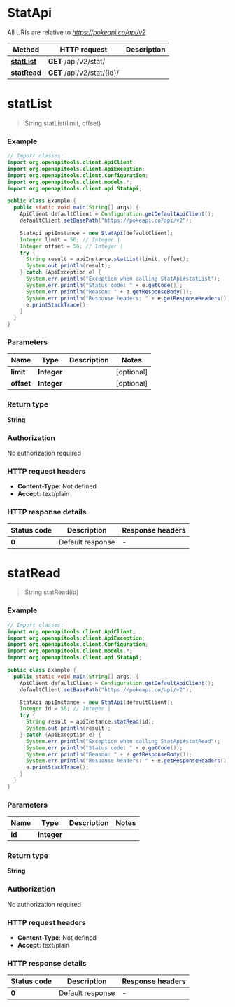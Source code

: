 # StatApi

All URIs are relative to *https://pokeapi.co/api/v2*

Method | HTTP request | Description
------------- | ------------- | -------------
[**statList**](StatApi.md#statList) | **GET** /api/v2/stat/ | 
[**statRead**](StatApi.md#statRead) | **GET** /api/v2/stat/{id}/ | 


<a name="statList"></a>
# **statList**
> String statList(limit, offset)



### Example
```java
// Import classes:
import org.openapitools.client.ApiClient;
import org.openapitools.client.ApiException;
import org.openapitools.client.Configuration;
import org.openapitools.client.models.*;
import org.openapitools.client.api.StatApi;

public class Example {
  public static void main(String[] args) {
    ApiClient defaultClient = Configuration.getDefaultApiClient();
    defaultClient.setBasePath("https://pokeapi.co/api/v2");

    StatApi apiInstance = new StatApi(defaultClient);
    Integer limit = 56; // Integer | 
    Integer offset = 56; // Integer | 
    try {
      String result = apiInstance.statList(limit, offset);
      System.out.println(result);
    } catch (ApiException e) {
      System.err.println("Exception when calling StatApi#statList");
      System.err.println("Status code: " + e.getCode());
      System.err.println("Reason: " + e.getResponseBody());
      System.err.println("Response headers: " + e.getResponseHeaders());
      e.printStackTrace();
    }
  }
}
```

### Parameters

Name | Type | Description  | Notes
------------- | ------------- | ------------- | -------------
 **limit** | **Integer**|  | [optional]
 **offset** | **Integer**|  | [optional]

### Return type

**String**

### Authorization

No authorization required

### HTTP request headers

 - **Content-Type**: Not defined
 - **Accept**: text/plain

### HTTP response details
| Status code | Description | Response headers |
|-------------|-------------|------------------|
**0** | Default response |  -  |

<a name="statRead"></a>
# **statRead**
> String statRead(id)



### Example
```java
// Import classes:
import org.openapitools.client.ApiClient;
import org.openapitools.client.ApiException;
import org.openapitools.client.Configuration;
import org.openapitools.client.models.*;
import org.openapitools.client.api.StatApi;

public class Example {
  public static void main(String[] args) {
    ApiClient defaultClient = Configuration.getDefaultApiClient();
    defaultClient.setBasePath("https://pokeapi.co/api/v2");

    StatApi apiInstance = new StatApi(defaultClient);
    Integer id = 56; // Integer | 
    try {
      String result = apiInstance.statRead(id);
      System.out.println(result);
    } catch (ApiException e) {
      System.err.println("Exception when calling StatApi#statRead");
      System.err.println("Status code: " + e.getCode());
      System.err.println("Reason: " + e.getResponseBody());
      System.err.println("Response headers: " + e.getResponseHeaders());
      e.printStackTrace();
    }
  }
}
```

### Parameters

Name | Type | Description  | Notes
------------- | ------------- | ------------- | -------------
 **id** | **Integer**|  |

### Return type

**String**

### Authorization

No authorization required

### HTTP request headers

 - **Content-Type**: Not defined
 - **Accept**: text/plain

### HTTP response details
| Status code | Description | Response headers |
|-------------|-------------|------------------|
**0** | Default response |  -  |

